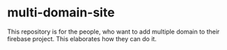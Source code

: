 # multi-domain-site
This repository is for the people, who want to add multiple domain to their firebase project. This elaborates how they can do it.
